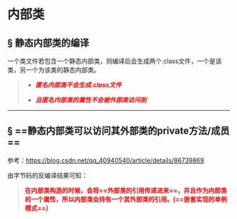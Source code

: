 # 内部类

## &sect; 静态内部类的编译

一个类文件若包含一个静态内部类，则编译后会生成两个.class文件，一个是该类，另一个为该类的静态内部类。

> - <font color='red'>***匿名内部类不会生成.class文件***</font>
>
> - <font color='red'>***且匿名内部类的属性不会被外部类访问到***</font>

------



## &sect; ==静态内部类可以访问其外部类的private方法/成员==

参考：https://blog.csdn.net/qq_40940540/article/details/86739869

由字节码的反编译结果可知：

> **<font color='red'>在内部类构造的时候，会将==外部类的引用传递进来==，并且作为内部类的一个属性，所以内部类会持有一个其外部类的引用。(==嵌套实现的单例模式==）</font>**

